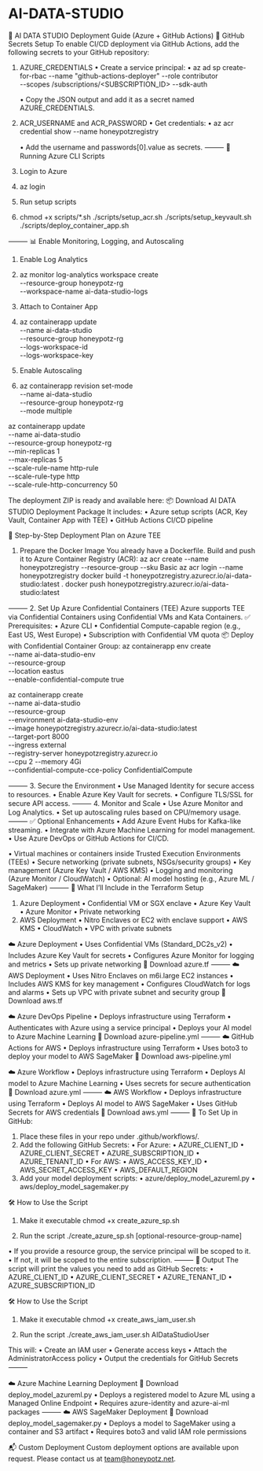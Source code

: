 # AI-DATA-STUDIO

📘 AI DATA STUDIO Deployment Guide (Azure + GitHub Actions)
🔐 GitHub Secrets Setup
To enable CI/CD deployment via GitHub Actions, add the following secrets to your GitHub repository:
1. AZURE_CREDENTIALS
    • Create a service principal:
    • az ad sp create-for-rbac --name "github-actions-deployer" --role contributor \
  --scopes /subscriptions/<SUBSCRIPTION_ID> --sdk-auth

    • Copy the JSON output and add it as a secret named AZURE_CREDENTIALS.
2. ACR_USERNAME and ACR_PASSWORD
    • Get credentials:
    • az acr credential show --name honeypotzregistry

    • Add the username and passwords[0].value as secrets.
⸻
🚀 Running Azure CLI Scripts
1. Login to Azure
1. az login

2. Run setup scripts
2. chmod +x scripts/*.sh
./scripts/setup_acr.sh
./scripts/setup_keyvault.sh
./scripts/deploy_container_app.sh

⸻
📊 Enable Monitoring, Logging, and Autoscaling
1. Enable Log Analytics
1. az monitor log-analytics workspace create \
  --resource-group honeypotz-rg \
  --workspace-name ai-data-studio-logs

2. Attach to Container App
2. az containerapp update \
  --name ai-data-studio \
  --resource-group honeypotz-rg \
  --logs-workspace-id <workspace-id> \
  --logs-workspace-key <workspace-key>

3. Enable Autoscaling
3. az containerapp revision set-mode \
  --name ai-data-studio \
  --resource-group honeypotz-rg \
  --mode multiple

az containerapp update \
  --name ai-data-studio \
  --resource-group honeypotz-rg \
  --min-replicas 1 \
  --max-replicas 5 \
  --scale-rule-name http-rule \
  --scale-rule-type http \
  --scale-rule-http-concurrency 50


The deployment ZIP is ready and available here:
📦 Download AI DATA STUDIO Deployment Package
It includes:
• Azure setup scripts (ACR, Key Vault, Container App with TEE)
• GitHub Actions CI/CD pipeline


🚀 Step-by-Step Deployment Plan on Azure TEE
1. Prepare the Docker Image
You already have a Dockerfile. Build and push it to Azure Container Registry (ACR):
az acr create --name honeypotzregistry --resource-group <your-resource-group> --sku Basic
az acr login --name honeypotzregistry
docker build -t honeypotzregistry.azurecr.io/ai-data-studio:latest .
docker push honeypotzregistry.azurecr.io/ai-data-studio:latest

⸻
2. Set Up Azure Confidential Containers (TEE)
Azure supports TEE via Confidential Containers using Confidential VMs and Kata Containers.
✅ Prerequisites:
• Azure CLI
• Confidential Compute-capable region (e.g., East US, West Europe)
• Subscription with Confidential VM quota
📦 Deploy with Confidential Container Group:
az containerapp env create \
  --name ai-data-studio-env \
  --resource-group <your-resource-group> \
  --location eastus \
  --enable-confidential-compute true

az containerapp create \
  --name ai-data-studio \
  --resource-group <your-resource-group> \
  --environment ai-data-studio-env \
  --image honeypotzregistry.azurecr.io/ai-data-studio:latest \
  --target-port 8000 \
  --ingress external \
  --registry-server honeypotzregistry.azurecr.io \
  --cpu 2 --memory 4Gi \
  --confidential-compute-cce-policy ConfidentialCompute

⸻
3. Secure the Environment
• Use Managed Identity for secure access to resources.
• Enable Azure Key Vault for secrets.
• Configure TLS/SSL for secure API access.
⸻
4. Monitor and Scale
• Use Azure Monitor and Log Analytics.
• Set up autoscaling rules based on CPU/memory usage.
⸻
✅ Optional Enhancements
• Add Azure Event Hubs for Kafka-like streaming.
• Integrate with Azure Machine Learning for model management.
• Use Azure DevOps or GitHub Actions for CI/CD.



• Virtual machines or containers inside Trusted Execution Environments (TEEs)
• Secure networking (private subnets, NSGs/security groups)
• Key management (Azure Key Vault / AWS KMS)
• Logging and monitoring (Azure Monitor / CloudWatch)
• Optional: AI model hosting (e.g., Azure ML / SageMaker)
⸻
🧰 What I’ll Include in the Terraform Setup
1. Azure Deployment
    • Confidential VM or SGX enclave
    • Azure Key Vault
    • Azure Monitor
    • Private networking
2. AWS Deployment
    • Nitro Enclaves or EC2 with enclave support
    • AWS KMS
    • CloudWatch
    • VPC with private subnets

☁️ Azure Deployment
• Uses Confidential VMs (Standard_DC2s_v2)
• Includes Azure Key Vault for secrets
• Configures Azure Monitor for logging and metrics
• Sets up private networking
📄 Download azure.tf
⸻
☁️ AWS Deployment
• Uses Nitro Enclaves on m6i.large EC2 instances
• Includes AWS KMS for key management
• Configures CloudWatch for logs and alarms
• Sets up VPC with private subnet and security group
📄 Download aws.tf

☁️ Azure DevOps Pipeline
• Deploys infrastructure using Terraform
• Authenticates with Azure using a service principal
• Deploys your AI model to Azure Machine Learning
📄 Download azure-pipeline.yml
⸻
☁️ GitHub Actions for AWS
• Deploys infrastructure using Terraform
• Uses boto3 to deploy your model to AWS SageMaker
📄 Download aws-pipeline.yml

☁️ Azure Workflow
• Deploys infrastructure using Terraform
• Deploys AI model to Azure Machine Learning
• Uses secrets for secure authentication
📄 Download azure.yml
⸻
☁️ AWS Workflow
• Deploys infrastructure using Terraform
• Deploys AI model to AWS SageMaker
• Uses GitHub Secrets for AWS credentials
📄 Download aws.yml
⸻
🔧 To Set Up in GitHub:
1. Place these files in your repo under .github/workflows/.
2. Add the following GitHub Secrets:
    • For Azure:
        • AZURE_CLIENT_ID
        • AZURE_CLIENT_SECRET
        • AZURE_SUBSCRIPTION_ID
        • AZURE_TENANT_ID
    • For AWS:
        • AWS_ACCESS_KEY_ID
        • AWS_SECRET_ACCESS_KEY
        • AWS_DEFAULT_REGION
3. Add your model deployment scripts:
    • azure/deploy_model_azureml.py
    • aws/deploy_model_sagemaker.py


🛠️ How to Use the Script
1. Make it executable
chmod +x create_azure_sp.sh

2. Run the script
./create_azure_sp.sh <your-subscription-id> [optional-resource-group-name]

• If you provide a resource group, the service principal will be scoped to it.
• If not, it will be scoped to the entire subscription.
⸻
🔐 Output
The script will print the values you need to add as GitHub Secrets:
• AZURE_CLIENT_ID
• AZURE_CLIENT_SECRET
• AZURE_TENANT_ID
• AZURE_SUBSCRIPTION_ID


🛠️ How to Use the Script
1. Make it executable
chmod +x create_aws_iam_user.sh

2. Run the script
./create_aws_iam_user.sh AIDataStudioUser

This will:
• Create an IAM user
• Generate access keys
• Attach the AdministratorAccess policy
• Output the credentials for GitHub Secrets
⸻

☁️ Azure Machine Learning Deployment
📄 Download deploy_model_azureml.py
• Deploys a registered model to Azure ML using a Managed Online Endpoint
• Requires azure-identity and azure-ai-ml packages
⸻
☁️ AWS SageMaker Deployment
📄 Download deploy_model_sagemaker.py
• Deploys a model to SageMaker using a container and S3 artifact
• Requires boto3 and valid IAM role permissions

📬 Custom Deployment
Custom deployment options are available upon request. Please contact us at team@honeypotz.net.

